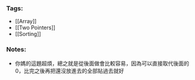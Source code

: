 ### Tags:
- [[Array]]
- [[Two Pointers]]
- [[Sorting]]
### Notes:
- 你媽的這題超煩，總之就是從後面做會比較容易，因為可以直接取代後面的 0，比完之後再把還沒放進去的全部貼過去就好

